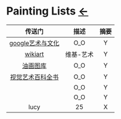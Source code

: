 <script src="../../js/JQuery/jquery.min.js" type="text/javascript"></script>
<script type="text/javascript" charset="utf-8">
  // Creating custom :external selector
  $.expr[':'].external = function(obj){
      return !obj.href.match(/^mailto\:/)
              && (obj.hostname != location.hostname);
  };    
  
  $(function(){
    // Add 'external' CSS class to all external links
    $('a:external').addClass('external');

    // turn target into target=_blank for elements w external class
    $(".external").attr('target','_blank');

  })
</script>

# Painting Lists  [←](../index.md)

| 传送门 | 描述 | 摘要 |
|:---:|:---:|:---:|
| [google艺术与文化](https://artsandculture.google.com/entity/%2Fm%2F04lg6?hl=zh-CN) | O_O | Y |
| [wikiart](https://www.wikiart.org/zh/lie-ao-na-duo-da-fen-qi) | 维基-艺术 | Y |
| [油画图库](http://www.youhuaaa.com/page/painter/index.php) | O_O | Y |
| [视觉艺术百科全书](https://www.wikiart.org/zh/artists-by-art-movement) | O_O | Y |
| []() | O_O | Y |
| []() | O_O | Y |
| lucy | 25 | X |

